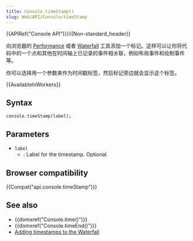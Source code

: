 ```yaml
---
title: Console.timeStamp()
slug: Web/API/Console/timeStamp
---
```

{{APIRef("Console API")}}{{Non-standard_header}}

向浏览器的 [Performance](https://developers.google.com/web/tools/chrome-devtools/evaluate-performance/reference) 或者 [Waterfall](/en-US/docs/Tools/Performance/Waterfall) 工具添加一个标记。这样可以让你将代码中的一个点和其他在时间轴上已记录的事件相关联，例如布局事件和绘制事件等。

你可以选择用一个参数来作为时间戳标签，然后标记旁边就会显示这个标签。

{{AvailableInWorkers}}

## Syntax

```plain
console.timeStamp(label);
```

## Parameters

- `label`
  - : Label for the timestamp. Optional.

## Browser compatibility

{{Compat("api.console.timeStamp")}}

## See also

- {{domxref("Console.time()")}}
- {{domxref("Console.timeEnd()")}}
- [Adding timestamps to the Waterfall](/en-US/docs/Tools/Performance/Waterfall#Timestamp_markers)

